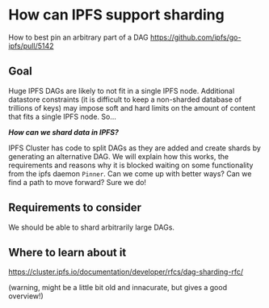 # How can IPFS support sharding

How to best pin an arbitrary part of a DAG https://github.com/ipfs/go-ipfs/pull/5142

## Goal

Huge IPFS DAGs are likely to not fit in a single IPFS node. Additional datastore constraints (it is difficult to keep a non-sharded database of trillions of keys) may impose soft and hard limits on the amount of content that fits a single IPFS node. So...

***How can we shard data in IPFS?***

IPFS Cluster has code to split DAGs as they are added and create shards by generating an alternative DAG. We will explain how this works, the requirements and reasons why it is blocked waiting on some functionality from the ipfs daemon `Pinner`. Can we come up with better ways? Can we find a path to move forward? Sure we do!

## Requirements to consider

We should be able to shard arbitrarily large DAGs.

## Where to learn about it

https://cluster.ipfs.io/documentation/developer/rfcs/dag-sharding-rfc/

(warning, might be a little bit old and innacurate, but gives a good overview!)
